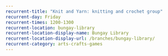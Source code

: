 ```yaml
---
recurrent-title: "Knit and Yarn: knitting and crochet group"
recurrent-day: Friday
recurrent-times: 1200-1300
recurrent-location: bungay-library
recurrent-location-display-name: Bungay Library
recurrent-location-display-url: /branches/bungay-library/
recurrent-category: arts-crafts-games
---
```

